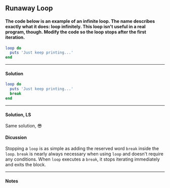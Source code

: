 ## Runaway Loop
#### The code below is an example of an infinite loop. The name describes exactly what it does: loop infinitely. This loop isn't useful in a real program, though. Modify the code so the loop stops after the first iteration.
```ruby
loop do
  puts 'Just keep printing...'
end
```
___
#### Solution
```ruby
loop do
  puts 'Just keep printing...'
  break
end
```
___
#### Solution, LS
Same solution, :sunglasses:
#### Dicussion
Stopping a `loop` is as simple as adding the reserved word `break` inside the `loop`. `break` is nearly always necessary when using `loop` and doesn't require any conditions. When `loop` executes a `break`, it stops iterating immediately and exits the block.
___
#### Notes
